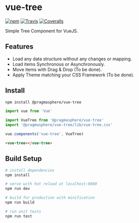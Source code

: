 # vue-tree

[![npm](https://img.shields.io/npm/v/@pragmasphere/vue-tree.svg)](https://www.npmjs.com/package/@pragmasphere/vue-tree)
[![Travis](https://img.shields.io/travis/pragmasphere/vue-tree.svg)](https://travis-ci.org/pragmasphere/vue-tree)
[![Coveralls](https://img.shields.io/coveralls/github/pragmasphere/vue-tree.svg)](https://coveralls.io/github/pragmasphere/vue-tree)

Simple Tree Component for VueJS. 

## Features

* Load any data structure without any changes or mapping.
* Load items Synchronous or Asynchronously.
* Move items with Drag & Drop (To be done).
* Apply Theme matching your CSS Framework (To be done).

## Install

```bash
npm install @pragmasphere/vue-tree
```

```javascript
import vue from 'Vue'

import VueTree from '@pragmasphere/vue-tree'
import '@pragmasphere/vue-tree/lib/vue-tree.css'

vue.components('vue-tree', VueTree)
```

```html
<vue-tree></vue-tree>
```

## Build Setup

```bash
# install dependencies
npm install

# serve with hot reload at localhost:8080
npm run dev

# build for production with minification
npm run build

# run unit tests
npm run test
```
